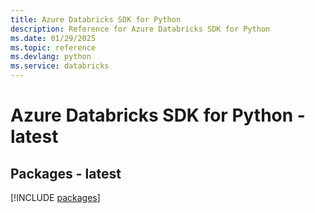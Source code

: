 ```yaml
---
title: Azure Databricks SDK for Python
description: Reference for Azure Databricks SDK for Python
ms.date: 01/29/2025
ms.topic: reference
ms.devlang: python
ms.service: databricks
---
```

# Azure Databricks SDK for Python - latest
## Packages - latest
[!INCLUDE [packages](databricks-index.md)]
